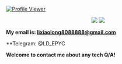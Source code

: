 [![Profile Viewer](https://komarev.com/ghpvc/?username=SnapdragonLee&style=for-the-badge&color=orange)](https://github.com/antonkomarev/github-profile-views-counter)

<p align="center">
    <img src = "https://github-readme-stats.vercel.app/api?username=SnapdragonLee&show_icons=true&theme=outrun&hide_border=true&count_private=true">
    <img src = "https://github-readme-stats.vercel.app/api/top-langs/?username=SnapdragonLee&hide=html,css&theme=yeblu&layout=compact&count_private=true&langs_count=8">
</p>

**My email is: lixiaolong8088888@gmail.com**

**Telegram: @LD_EPYC

**Welcome to contact me about any tech Q/A!**
